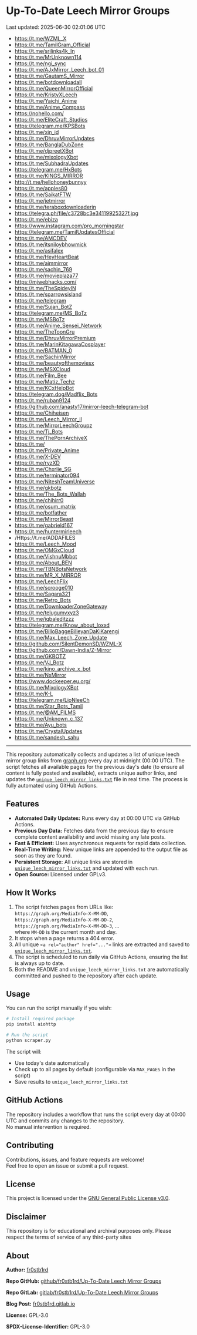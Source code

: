 # Up-To-Date Leech Mirror Groups

Last updated: 2025-06-30 02:01:06 UTC

- https://t.me/WZML_X
- https://t.me/TamilGram_Official
- https://t.me/srilinks4k_In
- https://t.me/MrUnknown114
- https://t.me/ngi_sync
- https://t.me/AJxMirror_Leech_bot_01
- https://t.me/GautamS_Mirror
- https://t.me/botdownloadall
- https://t.me/QueenMirrorOfficial
- https://t.me/KristyXLeech
- https://t.me/Yaichi_Anime
- https://t.me/Anime_Compass
- https://nohello.com/
- https://t.me/EliteCraft_Studios
- https://telegram.me/KPSBots
- https://t.me/xin_id
- https://t.me/DhruvMirrorUpdates
- https://t.me/BanglaDubZone
- https://t.me/djpreetXBot
- https://t.me/mixologyXbot
- https://t.me/SubhadraUpdates
- https://telegram.me/HxBots
- https://t.me/KINGS_MIRROR
- http://t.me/hellohoneybunnyy
- https://t.me/apples80
- https://t.me/SaikatFTW
- https://t.me/jetmirror
- https://t.me/teraboxdownloaderin
- https://telegra.ph/file/c3728bc3e34119925327f.jpg
- https://t.me/ebiza
- https://www.instagram.com/pro_morningstar
- https://telegram.me/TamilUpdatesOfficial
- https://t.me/AMCDEV
- https://t.me/itsniloybhowmick
- https://t.me/asifalex
- https://t.me/HeyHeartBeat
- https://t.me/aimmirror
- https://t.me/sachin_769
- https://t.me/movieplaza77
- https://mjwebhacks.com/
- https://t.me/TheSpideyIN
- https://t.me/sparrowsisland
- https://t.me/telegram
- https://t.me/Sujan_BotZ
- https://telegram.me/MS_BoTz
- https://t.me/MSBoTz
- https://t.me/Anime_Sensei_Network
- https://t.me/TheToonGru
- https://t.me/DhruvMirrorPremium
- https://t.me/MarinKitagawaCosplayer
- https://t.me/BATMAN_0
- https://t.me/SachinMirror
- https://t.me/beautyofthemoviesx
- https://t.me/MSXCloud
- https://t.me/Film_Bee
- https://t.me/Matiz_Techz
- https://t.me/KCxHelpBot
- https://telegram.dog/Madflix_Bots
- https://t.me/ruban9124
- https://github.com/anasty17/mirror-leech-telegram-bot
- https://t.me/Chiheisen
- https://t.me/Leech_Mirror_il
- https://t.me/MirrorLeechGroupz
- https://t.me/Tj_Bots
- https://t.me/ThePornArchiveX
- https://t.me/
- https://t.me/Private_Anime
- https://t.me/X-DEV
- https://t.me/ryzXD
- https://t.me/Chxrlie_SG
- https://t.me/terminator094
- https://t.me/NiteshTeamUniverse
- https://t.me/gkbotz
- https://t.me/The_Bots_Wallah
- https://t.me/chihirr0
- https://t.me/osum_matrix
- https://t.me/botfather
- https://t.me/MirrorBeast
- https://t.me/gabrield167
- https://t.me/huntermirleech
- /Https://t.me/ADDAFILES
- https://t.me/Leech_Mood
- https://t.me/OMGxCloud
- https://t.me/VishnuMbbot
- https://t.me/About_BEN
- https://t.me/TBNBotsNetwork
- https://t.me/MR_X_MIRROR
- https://t.me/LeechFlix
- https://t.me/scrooge010
- https://t.me/Sagara321
- https://t.me/Retro_Bots
- https://t.me/DownloaderZoneGateway
- https://t.me/telugumvxyz3
- https://t.me/iqbaleditzzz
- https://telegram.me/Know_about_loxxd
- https://t.me/BilloBaggeBilleyanDaKiKarengi
- https://t.me/Max_Leech_Zone_Update
- https://github.com/SilentDemonSD/WZML-X
- https://github.com/Dawn-India/Z-Mirror
- https://t.me/GKBOTZ
- https://t.me/VJ_Botz
- https://t.me/kino_archive_x_bot
- https://t.me/NxMirror
- https://www.dockeeper.eu.org/
- https://t.me/MixologyXBot
- https://t.me/K-L
- https://telegram.me/LioNleeCh
- https://t.me/Star_Bots_Tamil
- https://t.me/@AM_FILMS
- https://t.me/Unknown_c_137
- https://t.me/Ayu_bots
- https://t.me/CrystalUpdates
- https://t.me/sandesh_sahu

---

This repository automatically collects and updates a list of unique leech mirror group links from [graph.org](https://graph.org) every day at midnight (00:00 UTC). The script fetches all available pages for the previous day's date (to ensure all content is fully posted and available), extracts unique author links, and updates the [`unique_leech_mirror_links.txt`](unique_leech_mirror_links.txt) file in real time. The process is fully automated using GitHub Actions.

## Features

- **Automated Daily Updates:** Runs every day at 00:00 UTC via GitHub Actions.
- **Previous Day Data:** Fetches data from the previous day to ensure complete content availability and avoid missing any late posts.
- **Fast & Efficient:** Uses asynchronous requests for rapid data collection.
- **Real-Time Writing:** New unique links are appended to the output file as soon as they are found.
- **Persistent Storage:** All unique links are stored in [`unique_leech_mirror_links.txt`](unique_leech_mirror_links.txt) and updated with each run.
- **Open Source:** Licensed under GPLv3.

## How It Works

1. The script fetches pages from URLs like:  
   `https://graph.org/MediaInfo-X-MM-DD`,  
   `https://graph.org/MediaInfo-X-MM-DD-2`,  
   `https://graph.org/MediaInfo-X-MM-DD-3`, ...  
   where `MM-DD` is the current month and day.
2. It stops when a page returns a 404 error.
3. All unique `<a rel="author" href="...">` links are extracted and saved to [`unique_leech_mirror_links.txt`](unique_leech_mirror_links.txt).
4. The script is scheduled to run daily via GitHub Actions, ensuring the list is always up to date.
5. Both the README and `unique_leech_mirror_links.txt` are automatically committed and pushed to the repository after each update.

## Usage

You can run the script manually if you wish:

```bash
# Install required package
pip install aiohttp

# Run the script
python scraper.py
```

The script will:
- Use today's date automatically
- Check up to all pages by default (configurable via `MAX_PAGES` in the script)
- Save results to `unique_leech_mirror_links.txt`

## GitHub Actions

The repository includes a workflow that runs the script every day at 00:00 UTC and commits any changes to the repository.  
No manual intervention is required.

## Contributing

Contributions, issues, and feature requests are welcome!  
Feel free to open an issue or submit a pull request.

## License

This project is licensed under the [GNU General Public License v3.0](LICENSE).

## Disclaimer
This repository is for educational and archival purposes only. Please respect the terms of service of any third-party sites

## About

**Author:** [fr0stb1rd](https://fr0stb1rd.gitlab.io/) 

**Repo GitHub:** [github/fr0stb1rd/Up-To-Date Leech Mirror Groups](https://github.com/b1rdfr0st/Up-To-Date-Leech-Mirror-Groups)

**Repo GitLab:** [gitlab/fr0stb1rd/Up-To-Date Leech Mirror Groups](https://gitlab.com/fr0stb1rd/up-to-date-leech-mirror-groups)

**Blog Post:**  [fr0stb1rd.gitlab.io](https://fr0stb1rd.gitlab.io/posts/up-to-date-leech-mirror-groups-automatic-telegram-group-link-collector/)

**License:** GPL-3.0

**SPDX-License-Identifier:** GPL-3.0
